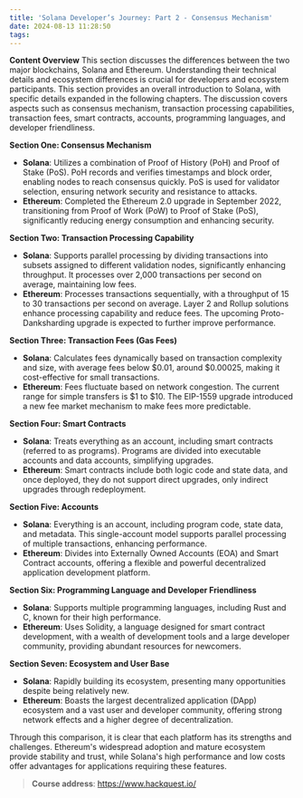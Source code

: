 ```yaml
---
title: 'Solana Developer’s Journey: Part 2 - Consensus Mechanism'
date: 2024-08-13 11:28:50
tags:
---
```


**Content Overview**
This section discusses the differences between the two major blockchains, Solana and Ethereum. Understanding their technical details and ecosystem differences is crucial for developers and ecosystem participants. This section provides an overall introduction to Solana, with specific details expanded in the following chapters. The discussion covers aspects such as consensus mechanism, transaction processing capabilities, transaction fees, smart contracts, accounts, programming languages, and developer friendliness.

**Section One: Consensus Mechanism**
- **Solana**: Utilizes a combination of Proof of History (PoH) and Proof of Stake (PoS). PoH records and verifies timestamps and block order, enabling nodes to reach consensus quickly. PoS is used for validator selection, ensuring network security and resistance to attacks.
- **Ethereum**: Completed the Ethereum 2.0 upgrade in September 2022, transitioning from Proof of Work (PoW) to Proof of Stake (PoS), significantly reducing energy consumption and enhancing security.

**Section Two: Transaction Processing Capability**
- **Solana**: Supports parallel processing by dividing transactions into subsets assigned to different validation nodes, significantly enhancing throughput. It processes over 2,000 transactions per second on average, maintaining low fees.
- **Ethereum**: Processes transactions sequentially, with a throughput of 15 to 30 transactions per second on average. Layer 2 and Rollup solutions enhance processing capability and reduce fees. The upcoming Proto-Danksharding upgrade is expected to further improve performance.

**Section Three: Transaction Fees (Gas Fees)**
- **Solana**: Calculates fees dynamically based on transaction complexity and size, with average fees below $0.01, around $0.00025, making it cost-effective for small transactions.
- **Ethereum**: Fees fluctuate based on network congestion. The current range for simple transfers is $1 to $10. The EIP-1559 upgrade introduced a new fee market mechanism to make fees more predictable.

**Section Four: Smart Contracts**
- **Solana**: Treats everything as an account, including smart contracts (referred to as programs). Programs are divided into executable accounts and data accounts, simplifying upgrades.
- **Ethereum**: Smart contracts include both logic code and state data, and once deployed, they do not support direct upgrades, only indirect upgrades through redeployment.

**Section Five: Accounts**
- **Solana**: Everything is an account, including program code, state data, and metadata. This single-account model supports parallel processing of multiple transactions, enhancing performance.
- **Ethereum**: Divides into Externally Owned Accounts (EOA) and Smart Contract accounts, offering a flexible and powerful decentralized application development platform.

**Section Six: Programming Language and Developer Friendliness**
- **Solana**: Supports multiple programming languages, including Rust and C, known for their high performance.
- **Ethereum**: Uses Solidity, a language designed for smart contract development, with a wealth of development tools and a large developer community, providing abundant resources for newcomers.

**Section Seven: Ecosystem and User Base**
- **Solana**: Rapidly building its ecosystem, presenting many opportunities despite being relatively new.
- **Ethereum**: Boasts the largest decentralized application (DApp) ecosystem and a vast user and developer community, offering strong network effects and a higher degree of decentralization.

Through this comparison, it is clear that each platform has its strengths and challenges. Ethereum's widespread adoption and mature ecosystem provide stability and trust, while Solana's high performance and low costs offer advantages for applications requiring these features.

> **Course address**: https://www.hackquest.io/